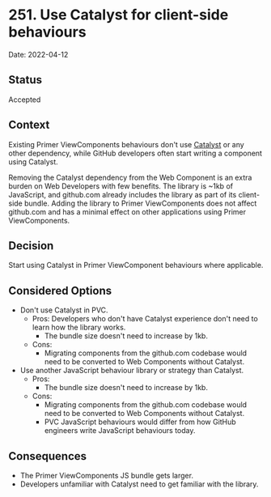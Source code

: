 # 251. Use Catalyst for client-side behaviours

Date: 2022-04-12

## Status

Accepted

## Context

<!-- The issue motivating this decision, and any context that influences or constrains the decision. -->

Existing Primer ViewComponents behaviours don't use [Catalyst](https://github.github.io/catalyst) or any other dependency, while GitHub developers often start writing a component using Catalyst.

Removing the Catalyst dependency from the Web Component is an extra burden on Web Developers with few benefits. The library is ~1kb of JavaScript, and github.com already includes the library as part of its client-side bundle. Adding the library to Primer ViewComponents does not affect github.com and has a minimal effect on other applications using Primer ViewComponents.

## Decision

<!-- The change that we're proposing or have agreed to implement. -->

Start using Catalyst in Primer ViewComponent behaviours where applicable.

## Considered Options

- Don't use Catalyst in PVC.
  - Pros:
    Developers who don't have Catalyst experience don't need to learn how the library works.
    - The bundle size doesn't need to increase by 1kb.
  - Cons:
    - Migrating components from the github.com codebase would need to be converted to Web Components without Catalyst.
- Use another JavaScript behaviour library or strategy than Catalyst.
  - Pros:
    - The bundle size doesn't need to increase by 1kb.
  - Cons:
    - Migrating components from the github.com codebase would need to be converted to Web Components without Catalyst.
    - PVC JavaScript behaviours would differ from how GitHub engineers write JavaScript behaviours today.

## Consequences

<!-- What becomes easier or more difficult to do and any risks introduced by the change that will need to be mitigated.-->

- The Primer ViewComponents JS bundle gets larger.
- Developers unfamiliar with Catalyst need to get familiar with the library.
